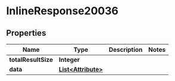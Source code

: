 

# InlineResponse20036

## Properties

Name | Type | Description | Notes
------------ | ------------- | ------------- | -------------
**totalResultSize** | **Integer** |  | 
**data** | [**List&lt;Attribute&gt;**](Attribute.md) |  | 



